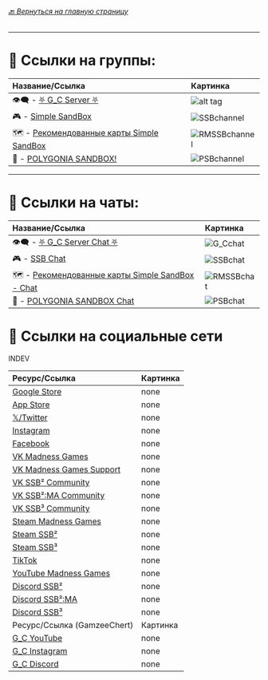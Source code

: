 ###### [ 🔙 Вернуться на главную страницу](./README.md)

- - - - -

# 📢 Ссылки на группы:

| Название/Ссылка | Картинка |
|:----------|:------------|
| 👁️‍🗨️ - [⛧ G_С Server ⛧](https://t.me/Gamzee_Chert) | ![alt tag](https://github.com/GamzeeChert/ChatRules/blob/main/G_Cchannel.jpg?raw=true) |
| 🎮 - [Simple SandBox](https://t.me/simple_sandbox) | ![SSBchannel](https://github.com/GamzeeChert/ChatRules/blob/main/SSBchannel.jpg?raw=true) |
| 🗺 - [Рекомендованные карты Simple SandBox](https://t.me/SimpleSandBoxRecommendedMaps) | ![RMSSBchannel](https://github.com/GamzeeChert/ChatRules/blob/main/RMSSBchannel.jpg?raw=true) |
| 👾 - [POLYGONIA SANDBOX!](https://t.me/polygonia_sandbox) | ![PSBchannel](https://github.com/GamzeeChert/ChatRules/blob/main/PSBchannel.jpg?raw=true) |

- - - - - 

# 💬 Ссылки на чаты:

| Название/Ссылка | Картинка |
|:----------|:------------|
| 👁️‍🗨️ - [⛧ G_C Server Chat ⛧](https://t.me/+WA4ubIKzWSsxOWRi) | ![G_Cchat](https://github.com/GamzeeChert/ChatRules/blob/main/G_Cchat.jpg?raw=true) |
| 🎮 - [SSB Chat](https://t.me/SimpleSandBox2Chat) | ![SSBchat](https://github.com/GamzeeChert/ChatRules/blob/main/SSBchat.jpg?raw=true) |
| 🗺 - [Рекомендованные карты Simple SandBox - Chat](https://t.me/SimpleSandBoxRecommendedMapsChat) | ![RMSSBchat](https://github.com/GamzeeChert/ChatRules/blob/main/RMSSBchat.jpg?raw=true) |
| 👾 - [POLYGONIA SANDBOX Chat](https://t.me/polygonia_sandbox_chat) | ![PSBchat](https://github.com/GamzeeChert/ChatRules/blob/main/PSBchat.jpg?raw=true) |

# 🔗 Ссылки на социальные сети

INDEV

| Ресурс/Ссылка | Картинка |
|:--------------|:---------|
| [Google Store](https://play.google.com/store/apps/developer?id=MadnessGames) | none |
| [App Store](https://apps.apple.com/ru/developer/ihor-pidhainyi/id1529595470) | none |
| [𝕏/Twitter](https://x.com/MadnessGames016?s=09) | none |
| [Instagram](https://www.instagram.com/madness_games_dev/) | none |
| [Facebook](https://www.facebook.com/MadnessGamesOfficial/) | none |
| [VK Madness Games](https://vk.com/madnessgamesofficial) | none |
| [VK Madness Games Support](https://vk.com/testers_ssb2 ) | none | 
| [VK SSB² Community](https://vk.com/ssb2community) | none |
| [VK SSB²:MA Community](https://vk.com/ssb2macommunity) | none |
| [VK SSB³ Community](https://vk.com/simplesandbox3) | none |
| [Steam Madness Games](https://steamcommunity.com/groups/MadnessGamesGang) | none |
| [Steam SSB²](https://steamcommunity.com/groups/SimpleSandBox2) | none |
| [Steam SSB³](https://steamcommunity.com/groups/SimpleSandBox3) | none |
| [TikTok](https://tiktok.com/@madnessgamesofficial) | none |
| [YouTube Madness Games](https://www.youtube.com/@MadnessGamesOfficial) | none |
| [Discord SSB²](https://discord.gg/simple-sandbox-official-server-570256469203877898) | none |
| [Discord SSB²:MA](https://discord.gg/simple-sandbox-2-middle-ages-906196036807188490) | none |
| [Discord SSB³](https://discord.gg/simple-sandbox-3-992814941256044584) | none |
| Ресурс/Ссылка (GamzeeChert) | Картинка |
| [G_C YouTube](https://www.youtube.com/@GamzeeChertanovskiy/) | none |
| [G_C Instagram](https://www.instagram.com/gamzeechertanovskiy/) | none |
| [G_C Discord](https://discord.gg/gamzee-s-server-637368353937293332) | none |